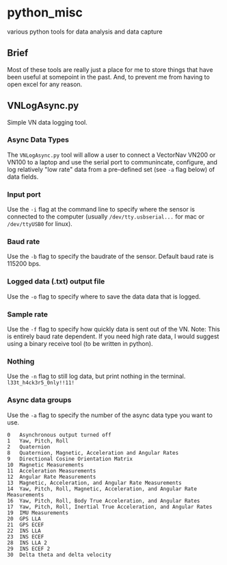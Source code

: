 # python_misc
various python tools for data analysis and data capture

## Brief

Most of these tools are really just a place for me to store things that have been useful at somepoint in the past. And, to prevent me from having to open excel for any reason. 

## VNLogAsync.py
Simple VN data logging tool. 

### Async Data Types

The `VNLogAsync.py` tool will allow a user to connect a VectorNav VN200 or VN100 to a laptop and use the serial port to communincate, configure, and log relatively "low rate" data from a pre-defined set (see `-a` flag below) of data fields. 

### Input port

Use the `-i` flag at the command line to specify where the sensor is connected to the computer (usually `/dev/tty.usbserial...` for mac or `/dev/ttyUSB0` for linux).

### Baud rate

Use the `-b` flag to specify the baudrate of the sensor. Default baud rate is 115200 bps. 

### Logged data (.txt) output file

Use the `-o` flag to specify where to save the data data that is logged.

### Sample rate

Use the `-f` flag to specify how quickly data is sent out of the VN. Note: This is entirely baud rate dependent. If you need high rate data, I would suggest using a binary receive tool (to be written in python).

### Nothing

Use the `-n` flag to still log data, but print nothing in the terminal. `l33t_h4ck3r5_0nly!!11!`

### Async data groups

Use the `-a` flag to specify the number of the async data type you want to use. 

```
0 	Asynchronous output turned off
1 	Yaw, Pitch, Roll
2 	Quaternion
8 	Quaternion, Magnetic, Acceleration and Angular Rates
9 	Directional Cosine Orientation Matrix
10 	Magnetic Measurements
11 	Acceleration Measurements
12 	Angular Rate Measurements
13 	Magnetic, Acceleration, and Angular Rate Measurements
14 	Yaw, Pitch, Roll, Magnetic, Acceleration, and Angular Rate Measurements
16 	Yaw, Pitch, Roll, Body True Acceleration, and Angular Rates
17 	Yaw, Pitch, Roll, Inertial True Acceleration, and Angular Rates
19 	IMU Measurements
20 	GPS LLA
21 	GPS ECEF
22 	INS LLA
23 	INS ECEF
28 	INS LLA 2
29 	INS ECEF 2
30 	Delta theta and delta velocity
```